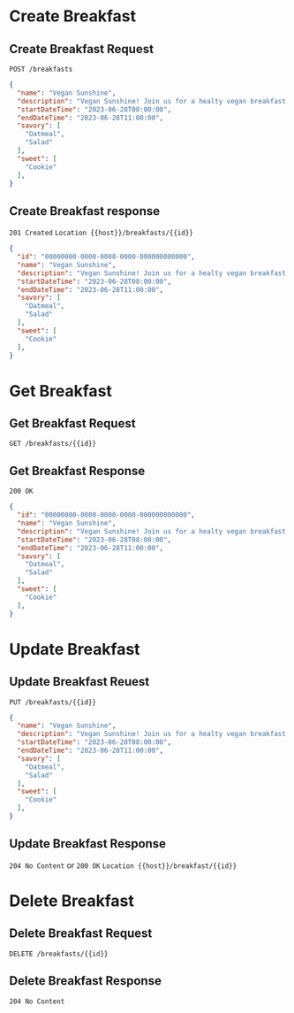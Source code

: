 # Create Breakfast

## Create Breakfast Request

``` POST /breakfasts ```

```json
{
  "name": "Vegan Sunshine",
  "description": "Vegan Sunshine! Join us for a healty vegan breakfast!",
  "startDateTime": "2023-06-28T08:00:00",
  "endDateTime": "2023-06-28T11:00:00",
  "savory": [
    "Oatmeal",
    "Salad"
  ],
  "sweet": [
    "Cookie"
  ],
}
```


## Create Breakfast response

``` 201 Created ```
``` Location {{host}}/breakfasts/{{id}} ```

```json
{
  "id": "00000000-0000-0000-0000-000000000000",
  "name": "Vegan Sunshine",
  "description": "Vegan Sunshine! Join us for a healty vegan breakfast!",
  "startDateTime": "2023-06-28T08:00:00",
  "endDateTime": "2023-06-28T11:00:00",
  "savory": [
    "Oatmeal",
    "Salad"
  ],
  "sweet": [
    "Cookie"
  ],
}
```


# Get Breakfast

## Get Breakfast Request

``` GET /breakfasts/{{id}} ```

## Get Breakfast Response

``` 200 OK ```

```json
{
  "id": "00000000-0000-0000-0000-000000000000",
  "name": "Vegan Sunshine",
  "description": "Vegan Sunshine! Join us for a healty vegan breakfast!",
  "startDateTime": "2023-06-28T08:00:00",
  "endDateTime": "2023-06-28T11:00:00",
  "savory": [
    "Oatmeal",
    "Salad"
  ],
  "sweet": [
    "Cookie"
  ],
}
```

# Update Breakfast

## Update Breakfast Reuest

``` PUT /breakfasts/{{id}} ```

```json
{
  "name": "Vegan Sunshine",
  "description": "Vegan Sunshine! Join us for a healty vegan breakfast!",
  "startDateTime": "2023-06-28T08:00:00",
  "endDateTime": "2023-06-28T11:00:00",
  "savory": [
    "Oatmeal",
    "Salad"
  ],
  "sweet": [
    "Cookie"
  ],
}
```

## Update Breakfast Response

``` 204 No Content ```
or
``` 200 OK ```
``` Location {{host}}/breakfast/{{id}} ```


# Delete Breakfast

## Delete Breakfast Request

``` DELETE /breakfasts/{{id}} ```

## Delete Breakfast Response

``` 204 No Content ```